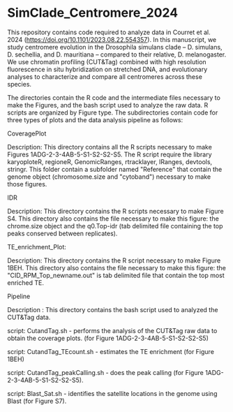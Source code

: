 # SimClade_Centromere_2024
This repository contains code required to analyze data in Courret et al. 2024 (https://doi.org/10.1101/2023.08.22.554357). In this manuscript, we study centromere evolution in the Drosophila simulans clade – D. simulans, D. sechellia, and D. mauritiana – compared to their relative, D. melanogaster. We use chromatin profiling (CUT&Tag) combined with high resolution fluorescence in situ hybridization on stretched DNA, and evolutionary analyses to characterize and compare all centromeres across these species.

The directories contain the R code and the intermediate files necessary to make the Figures, and the bash script used to analyze the raw data. R scripts are organized by Figure type. The subdirectories contain code for three types of plots and the data analysis pipeline as follows:

CoveragePlot

Description: This directory contains all the R scripts necessary to make Figures 1ADG-2-3-4AB-5-S1-S2-S2-S5. The R script require the library karyoploteR, regioneR, GenomicRanges, rtracklayer, IRanges, devtools, stringr. This folder contain a subfolder named "Reference" that contain the genome object (chromosome.size and "cytoband") necessary to make those figures. 

IDR

Description: This directory contains the R scripts necessary to make Figure S4. This directory also contains the file necessary to make this figure: the chrome.size object and the q0.Top-idr (tab delimited file containing the top peaks conserved between replicates).

TE_enrichment_Plot:

Description: This directory contains the R script necessary to make Figure 1BEH. This directory also contains the file necessary to make this figure: the "CID_RPM_Top_newname.out" is tab delimited file that contain the top most enriched TE.

Pipeline 

Description : This directory contains the bash script used to analyzed the CUT&Tag data.

script: CutandTag.sh - performs the analysis of the CUT&Tag raw data to obtain the coverage plots. (for Figure 1ADG-2-3-4AB-5-S1-S2-S2-S5)

script: CutandTag_TEcount.sh - estimates the TE enrichment (for Figure 1BEH)

script: CutandTag_peakCalling.sh - does the peak calling (for Figure 1ADG-2-3-4AB-5-S1-S2-S2-S5).

script: Blast_Sat.sh - identifies the satellite locations in the genome using Blast (for Figure S7).
